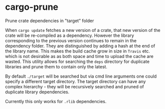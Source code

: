 # cargo-prune
Prune crate dependencies in "target" folder

When `cargo update` fetches a new version of a crate, that new version of the crate will be
re-compiled as a dependency. However the library corresponding to the previous version continues
to remain in the dependency folder. They are distinguished by adding a hash at the end of the
library name.  This makes the build cache grow in size in `Travis` etc. which is not desirable
as as both space and time to upload the cache are wasted. This utility allows for searching the
`deps` directory for duplicate libraries and prune them to contain only the latest.

By default `./target` will be searched but via cmd line arguments one could specify a different
target directory. The target directory can have any complex hierarchy - they will be
recursively searched and pruned of duplicate library dependencies.

Currently this only works for `.rlib` dependencies.
